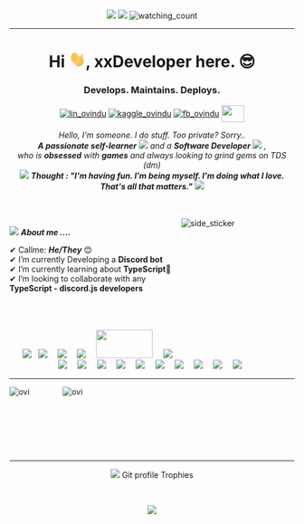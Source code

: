 <br>

<p align="left"> 

 </p>
 <p align="center">
  <img src="https://img.shields.io/badge/Focus-Software%20Development-brightgreen" />
  <img src="https://img.shields.io/badge/Languages-English-brightgreen" />
  <img src="https://komarev.com/ghpvc/?username=Murtatrxx&color=brightgreen" alt="watching_count" />
</p>
<hr>
<h1 align="center">Hi <img src="https://raw.githubusercontent.com/ABSphreak/ABSphreak/master/gifs/Hi.gif" width="30px">, xxDeveloper here. 😎</h1>
<h3 align="center">Develops. Maintains. Deploys.</h3>
<p align="center">
<a href="https://discord.com/users/756393473430519849 target="blank"><img align="center" src="https://cdn-icons-png.flaticon.com/512/5968/5968756.png" alt="lin_ovindu" height="40" width="40" /></a>  
<a href="https://twitter.com/ropoxdev" target="blank"><img align="center" src="https://cdn-icons-png.flaticon.com/512/733/733579.png" alt="kaggle_ovindu" height="40" width="40" /></a>
<a href="https://roblox.com/users/1273612348" target="blank"><img align="center" src="https://www.citypng.com/public/uploads/preview/-41606741848yegmop6y1g.png" alt="fb_ovindu" height="40" width="40" /></a>
 <a href = "mailto: ropoxdev@protonmail.com"><img align="center" src="https://seeklogo.com/images/G/gmail-new-2020-logo-32DBE11BB4-seeklogo.com.png" height="30" width="40" /></a>
</p>
</p>



<p align="center">
  <em>
    Hello, I'm someone. I do stuff. Too private? Sorry.</a>. <br>
    <b>A passionate self-learner</b> <img src="https://github.com/TheDudeThatCode/TheDudeThatCode/blob/master/Assets/Developer.gif" width="30px"> and a <b>Software Developer</b>&nbsp;<img src="https://github.com/TheDudeThatCode/TheDudeThatCode/blob/master/Assets/Designer.gif" width="36px">&nbsp,<br>who is <b>obsessed</b>
    with <b>games</b> and always looking to grind gems on TDS (dm)
  </em> 
  <br>
  <img src="https://media.giphy.com/media/gH3LO09IOiZIqePwv9/giphy.gif" width="50" /> <b><i align="center">Thought : "I'm having fun. I'm being myself. I'm doing what I love. That's all that matters."</i></b> <img src="https://media.giphy.com/media/qjqUcgIyRjsl2/giphy.gif" width="50" />
</p>
<br><br>
<img align="right" width=200px height=200px alt="side_sticker" src="https://media.giphy.com/media/TEnXkcsHrP4YedChhA/giphy.gif" />

<img src="https://media.giphy.com/media/iY8CRBdQXODJSCERIr/giphy.gif" width="30px">&nbsp;***About me ....***

✔ Callme: ***He/They*** 😊 <br>
✔ I’m currently Developing a **Discord bot**<br>
✔ I’m currently learning about **TypeScript**🥰<br>
✔ I’m looking to collaborate with any **TypeScript - discord.js developers**<br><br><br><br>
 

<p align="center">
  <code> <img height="50" src="https://www.vectorlogo.zone/logos/sentryio/sentryio-icon.svg"></code>
  <code> <img height="50" src="https://www.vectorlogo.zone/logos/js_discord/js_discord-icon.svg"> </code>
  <code> <img height="50" src="https://www.vectorlogo.zone/logos/w3_html5/w3_html5-icon.svg"> </code>
  <code> <img height="50" src="https://www.vectorlogo.zone/logos/docusaurus/docusaurus-official.svg"> </code>
  <code> <img height="50" src="https://www.vectorlogo.zone/logos/mongodb/mongodb-icon.svg" width='100'> </code>
  <code> <img height="50" src="https://www.vectorlogo.zone/logos/redis/redis-icon.svg"> </code>
  <code> <img height="50" src="https://www.vectorlogo.zone/logos/figma/figma-icon.svg"> </code>
  <code> <img height="50" src="https://www.vectorlogo.zone/logos/heroku/heroku-ar21.svg"> </code>
  <code> <img height="50" src="https://www.vectorlogo.zone/logos/npmjs/npmjs-icon.svg"> </code>
  <code> <img height="50" src="https://www.vectorlogo.zone/logos/typescriptlang/typescriptlang-icon.svg"> </code>
  <code> <img height="50" src="https://www.vectorlogo.zone/logos/reactjs/reactjs-ar21.svg"> </code>
  <code> <img height="50" src="https://www.vectorlogo.zone/logos/jestjsio/jestjsio-icon.svg"> </code>
  <code> <img height="50" src="https://www.vectorlogo.zone/logos/javascript/javascript-icon.svg"> </code>
  <code> <img height="50" src="https://www.vectorlogo.zone/logos/netlifyapp_watercss/netlifyapp_watercss-ar21.svg"> </code>
  <code> <img height="50" src="https://www.vectorlogo.zone/logos/w3_svg/w3_svg-official.svg"> </code>
  <code> <img height="50" src="https://www.vectorlogo.zone/logos/lua/lua-official.svg"> </code>
  <hr>
  <p align="center">
<p><img align="left" src="https://github-readme-stats.vercel.app/api/top-langs?username=Murtatrxx&show_icons=true&locale=en&layout=compact&theme=chartreuse-dark" alt="ovi" /></p>
<p>&nbsp;<img align="right" src="https://github-readme-stats.vercel.app/api?username=Murtatrxx&show_icons=true&locale=en&theme=chartreuse-dark" alt="ovi" width="410" /></p>
<br><br><br><br><br>

<hr>


<p align="center"><img src="https://media.giphy.com/media/QaMcXSekUWx7aogAUr/giphy.gif" width="30" />&nbsp;Git profile Trophies</p><br>
<p align="center"><img src="https://github-profile-trophy.vercel.app/?username=Murtatrxx&theme=juicyfresh&no-bg=true" /></p>


